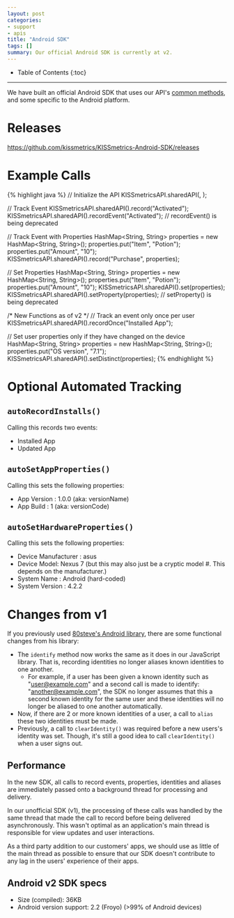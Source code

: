 ```yaml
---
layout: post
categories:
- support
- apis
title: "Android SDK"
tags: []
summary: Our official Android SDK is currently at v2.
---
```

* Table of Contents
{:toc}
* * *

We have built an official Android SDK that uses our API's [common methods][common], and some specific to the Android platform.

# Releases

<https://github.com/kissmetrics/KISSmetrics-Android-SDK/releases>

# Example Calls

{% highlight java %}
// Initialize the API
KISSmetricsAPI.sharedAPI(<API KEY>, <Application Context>);

// Track Event
KISSmetricsAPI.sharedAPI().record("Activated");
KISSmetricsAPI.sharedAPI().recordEvent("Activated");	// recordEvent() is being deprecated

// Track Event with Properties
HashMap<String, String> properties = new HashMap<String, String>();
properties.put("Item", "Potion");
properties.put("Amount", "10");
KISSmetricsAPI.sharedAPI().record("Purchase", properties);

// Set Properties
HashMap<String, String> properties = new HashMap<String, String>();
properties.put("Item", "Potion");
properties.put("Amount", "10");
KISSmetricsAPI.sharedAPI().set(properties);
KISSmetricsAPI.sharedAPI().setProperty(properties);	// setProperty() is being deprecated

/* New Functions as of v2 */
// Track an event only once per user
KISSmetricsAPI.sharedAPI().recordOnce("Installed App");

// Set user properties only if they have changed on the device
HashMap<String, String> properties = new HashMap<String, String>();
properties.put("OS version", "7.1");
KISSmetricsAPI.sharedAPI().setDistinct(properties);
{% endhighlight %}

# Optional Automated Tracking

## `autoRecordInstalls()`

Calling this records two events:

* Installed App
* Updated App

## `autoSetAppProperties()`

Calling this sets the following properties:

* App Version : 1.0.0 (aka: versionName)
* App Build : 1  (aka: versionCode)

## `autoSetHardwareProperties()`

Calling this sets the following properties:

* Device Manufacturer : asus
* Device Model: Nexus 7  (but this may also just be a cryptic model #. This depends on the manufacturer.)
* System Name : Android (hard-coded)
* System Version : 4.2.2

# Changes from v1

If you previously used [80steve's Android library](https://github.com/80steve/KISSmetrics-4-Android), there are some functional changes from his library:

* The `identify` method now works the same as it does in our JavaScript library. That is, recording identities no longer aliases known identities to one another.
  * For example, if a user has been given a known identity such as "user@example.com" and a second call is made to identify: "another@example.com", the SDK no longer assumes that this a second known identity for the same user and these identities will no longer be aliased to one another automatically.
* Now, if there are 2 or more known identities of a user, a call to `alias` these two identities must be made.
* Previously, a call to `clearIdentity()` was required before a new users's identity was set. Though, it's still a good idea to call `clearIdentity()` when a user signs out.

## Performance

In the new SDK, all calls to record events, properties, identities and aliases are immediately passed onto a background thread for processing and delivery.

In our unofficial SDK (v1), the processing of these calls was handled by the same thread that made the call to record before being delivered asynchronously. This wasn't optimal as an application's main thread is responsible for view updates and user interactions.

As a third party addition to our customers' apps, we should use as little of the main thread as possible to ensure that our SDK doesn't contribute to any lag in the users' experience of their apps.


## Android v2 SDK specs

* Size (compiled): 36KB
* Android version support: 2.2 (Froyo) (>99% of Android devices)

[common]: /apis/common-methods
